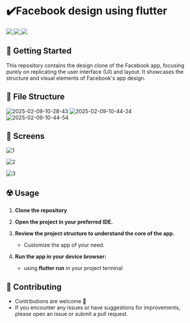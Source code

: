 # ✔️Facebook design using flutter

<div align="start">
     <a href="https://linkedin.com/in/sally-ahmed-ismail" target="_blank">
        <img src="https://img.shields.io/badge/LinkedIn-0077B5?style=for-the-badge&logo=linkedin&logoColor=white" target="_blank" />
    </a>
     
  <a href="mailto:engsaahmed8@gmail.com">
    <img src="https://img.shields.io/badge/Gmail-333333?style=for-the-badge&logo=gmail&logoColor=red" />
  </a>
  <a href="https://github.com/sally-ahmed-ismael?tab=repositories">
    <img src="https://img.shields.io/badge/Portfolio-0077B5?style=for-the-badge&logoColor=white" />
  </a>
</div>

## 🚀 Getting Started

This repository contains the design clone of the Facebook app, focusing purely on replicating the user interface (UI) and layout. It showcases the structure and visual elements of Facebook's app design.


## 📁 File Structure
![2025-02-09-10-28-43](https://github.com/user-attachments/assets/2324afb9-0835-46df-a820-1bb77307d317)
![2025-02-09-10-44-24](https://github.com/user-attachments/assets/008e0756-f807-446c-b810-f82fc3996a7a)
![2025-02-09-10-44-54](https://github.com/user-attachments/assets/aceb9dbe-19b6-40e9-bba8-72c800a22fc5)




## 🎥 Screens


![1](https://github.com/user-attachments/assets/32da41d5-2341-4676-9f8e-74a37c7d6062)

![2](https://github.com/user-attachments/assets/5824ab59-675e-41f5-bae0-984d008b4564)

![3](https://github.com/user-attachments/assets/0d3b8270-4d25-43d1-a352-98bf28385a8a)





## ☢️ Usage

1. **Clone the repository**

2. **Open the project in your preferred IDE.**

   
3. **Review the project structure to understand the core of the app.**
   - Customize the app of your need.

4. **Run the app in your device browser:**
   - using **flutter run** in your project terminal 

   

## 🚨 Contributing

- Contributions are welcome 💜
- If you encounter any issues or have suggestions for improvements, please open an issue or submit a pull request.
